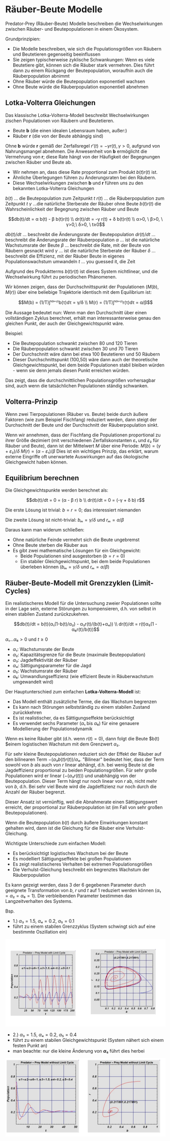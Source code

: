 # Räuber-Beute Modelle
Predator-Prey (Räuber-Beute) Modelle beschreiben die Wechselwirkungen zwischen Räuber- und Beutepopulationen in einem Ökosystem.

Grundprinzipien:

- Die Modelle beschreiben, wie sich die Populationsgrößen von Räubern und Beutetieren gegenseitig beeinflussen
- Sie zeigen typischerweise zyklische Schwankungen: Wenn es viele Beutetiere gibt, können sich die Räuber stark vermehren. Dies führt dann zu einem Rückgang der Beutepopulation, woraufhin auch die Räuberpopulation abnimmt
- Ohne Räuber würde die Beutepopulation exponentiell wachsen
- Ohne Beute würde die Räuberpopulation exponentiell abnehmen

## Lotka-Volterra Gleichungen
Das klassische Lotka-Volterra-Modell beschreibt Wechselwirkungen zischen Populationen von Räubern und Beutetieren.

- Beute **b** (die einen idealen Lebensraum haben, außer:)
- Räuber **r** (die von der Beute abhängig sind)

Ohne **b** würde **r** gemäß der Zerfallsregel $r'(t)=-γ r(t), γ>0$, aufgrund von Nahrungsmangel abnehmen. Die Anwesenheit von **b** ermöglicht die Vermehrung von **r**; diese Rate hängt von der Häufigkeit der Begegnungen zwischen Räuber und Beute ab.

- Wir nehmen an, dass diese Rate proportional zum Produkt $b(t)r(t)$ ist.
- Ähnliche Überlegungen führen zu Änderungsraten bei den Räubern.
- Diese Wechselwirkungen zwischen **b** und **r** führen uns zu den bekannten Lotka-Volterra Gleichungen

$b(t)$ ... die Beutepopulation zum Zeitpunkt $t$
$r(t)$ ... die Räuberpopulation zum Zeitpunkt $t$
$γ$ ...die natürliche Sterberate der Räuber ohne Beute
$b(t)r(t)$ die Wahrscheinlichkeit der Begegnung zwischen Räuber und Beute

```math
db(t)/dt = α b(t) - β b(t)r(t) \\
dr(t)/dt = -γ r(t) + δ b(t)r(t) \\
α>0, \ β>0, \ γ>0,\ δ>0, \ t≥0
```

$db(t)/dt$ ... beschreibt die Änderungsrate der Beutepopulation
$dr(t)/dt$ ... beschreibt die Änderungsrate der Räuberpopulation
$α$ ... ist die natürliche Wachstumsrate der Beute
$β$ ... beschreibt die Rate, mit der Beute von Räubern gesnackt wird
$γ$ ... ist die natürliche Sterberate der Räuber
$δ$ ... beschreibt die Effizienz, mit der Räuber Beute in eigenes Populationswachstum umwandeln
$t$ ... you guessed it, die Zeit

Aufgrund des Produktterms $b(t)r(t)$ ist dieses System nichtlinear, und die Wechselwirkung führt zu periodischen Phänomenen.

Wir können zeigen, dass der Durchschnittspunkt der Populationen $(M(b),M(r))$ über eine beliebige Trajektorie identisch mit dem Equilibrium ist:

```math
M(b) = (1/T)∫ᵗ⁽ᵗ⁺ᵀ⁾b(τ)dτ = γ/δ \\
M(r) = (1/T)∫ᵗ⁽ᵗ⁺ᵀ⁾r(τ)dτ = α/β
```

Die Aussage bedeutet nun: Wenn man den Durchschnitt über einen vollständigen Zyklus berechnet, erhält man interessanterweise genau den gleichen Punkt, der auch der Gleichgewichtspunkt wäre.

Beispiel:

- Die Beutepopulation schwankt zwischen 80 und 120 Tieren
- Die Räuberpopulation schwankt zwischen 30 und 70 Tieren
- Der Durchschnitt wäre dann bei etwa 100 Beutetieren und 50 Räubern
- Dieser Durchschnittspunkt (100,50) wäre dann auch der theoretische Gleichgewichtspunkt, bei dem beide Populationen stabil bleiben würden - wenn sie denn jemals diesen Punkt erreichen würden.

Das zeigt, dass die durchschnittlichen Populationsgrößen vorhersagbar sind, auch wenn die tatsächlichen Populationen ständig schwanken.


## Volterra-Prinzip
Wenn zwei Tierpopulationen (Räuber vs. Beute) beide durch äußere Faktoren (wie zum Beispiel Fischfang) reduziert werden, dann steigt der Durchschnitt der Beute und der Durchschnitt der Räuberpopulation sinkt.

Wenn wir annehmen, dass der Fischfang die Populationen proportional zu ihrer Größe dezimiert (mit verschiedenen Zerfallskonstanten $ε₁$ und $ε₂$ für Räuber und Beute), dann ist der Mittelwert $M$ über eine Periode:
$M(b) = (γ+ε₂)/δ$
$M(r) = (α-ε₁)/β$
Dies ist ein wichtiges Prinzip, das erklärt, warum externe Eingriffe oft unerwartete Auswirkungen auf das ökologische Gleichgewicht haben können.

## Equilibrium berechnen

Die Gleichgewichtspunkte werden berechnet als:

```math
db(t)/dt = 0 = (α - β r) b \\
dr(t)/dt = 0 = (-γ + δ b) r
```

Die erste Lösung ist trivial: $b = r = 0$; das interessiert niemanden

Die zweite Lösung ist nicht-trivial:
$bₘ = γ/δ$ und $rₘ = α/β$

Daraus kann man widerum schließen:
- Ohne natürliche Feinde vermehrt sich die Beute ungebremst
- Ohne Beute sterben die Räuber aus
- Es gibt zwei mathematische Lösungen für ein Gleichgewicht:
    - Beide Populationen sind ausgestorben $(b = r = 0)$
    - Ein stabiler Gleichgewichtspunkt, bei dem beide Populationen überleben können ($bₘ = γ/δ$ und $rₘ = α/β$)

## Räuber-Beute-Modell mit Grenzzyklen (Limit-Cycles)

Ein realistischeres Modell für die Untersuchung zweier Populationen sollte in der Lage sein, externe Störungen zu kompensieren, d.h. von selbst in einen stabilen Zustand zurückzukehren.

```math
db(t)/dt = b(t)(α₁(1-b(t)/α₂) - α₃r(t)/(b(t)+α₄)) \\
dr(t)/dt = r(t)α₅(1 - α₆r(t)/b(t))
```
$α₁ \dots α₆ > 0$ und $t≥0$

- $α₁$: Wachstumsrate der Beute
- $α₂$: Kapazitätsgrenze für die Beute (maximale Beutepopulation)
- $α₃$: Jagdeffektivität der Räuber
- $α₄$: Sättigungsparameter für die Jagd
- $α₅$: Wachstumsrate der Räuber
- $α₆$: Umwandlungseffizienz (wie effizient Beute in Räuberwachstum umgewandelt wird)

Der Hauptunterschied zum einfachen **Lotka-Volterra-Modell** ist:
- Das Modell enthält zusätzliche Terme, die das Wachstum begrenzen
- Es kann nach Störungen selbstständig zu einem stabilen Zustand zurückkehren
- Es ist realistischer, da es Sättigungseffekte berücksichtigt
- Es verwendet sechs Parameter ($α₁$ bis $α₆$) für eine genauere Modellierung der Populationsdynamik

Wenn es keine Räuber gibt (d.h. wenn $r(t) = 0$), dann folgt die Beute $b(t) $einem logistischen Wachstum mit dem Grenzwert $α₂$.

Für sehr kleine Beutepopulationen reduziert sich der Effekt der Räuber auf den bilinearen Term $-(α₃b(t)r(t))/α₄$. "Bilinear" bedeutet hier, dass der Term sowohl von $b$ als auch von $r$ linear abhängt, d.h. bei wenig Beute ist die Jagdeffizienz proportional zu beiden Populationsgrößen.
Für sehr große Populationen wird er linear $(-(α₃r(t)))$ und unabhängig von der Beutepopulation. Dieser Term hängt nur noch linear von $r$ ab, nicht mehr von $b$, d.h. Bei sehr viel Beute wird die Jagdeffizienz nur noch durch die Anzahl der Räuber begrenzt.

Dieser Ansatz ist vernünftig, weil die Abnahmerate einen Sättigungswert erreicht, der proportional zur Räuberpopulation ist (im Fall von sehr großen Beutepopulationen).

Wenn die Beutepopulation $b(t)$ durch äußere Einwirkungen konstant gehalten wird, dann ist die Gleichung für die Räuber eine Verhulst-Gleichung.

Wichtigste Unterschiede zum einfachen Modell:
- Es berücksichtigt logistisches Wachstum bei der Beute
- Es modelliert Sättigungseffekte bei großen Populationen
- Es zeigt realistischeres Verhalten bei extremen Populationsgrößen
- Die Verhulst-Gleichung beschreibt ein begrenztes Wachstum der Räuberpopulation

Es kann gezeigt werden, dass 3 der 6 gegebenen Parameter durch geeignete Transformation von $b$, $r$ und $t$ auf $1$ reduziert werden können ($α₁=α₂=α₆=1$). Die verbleibenden Parameter bestimmen das Langzeitverhalten des Systems.

Bsp.
- 1.) $α₃=1.5, \ α₄=0.2, \ α₅=0.1$
- führt zu einem stabilen Grenzzyklus
(System schwingt sich auf eine bestimmte Oszillation ein)

![Predator Prey mit Grenz-Zyklus](img/PredatorPreyMitLC.png)

- 2.) $α₃=1.5, \ α₄=0.2, \ α₅=0.4$
- führt zu einem stabilen Gleichgewichtspunkt
(System nähert sich einem festen Punkt an)
- man beachte: nur die kleine Änderung von **$α₅$** führt dies herbei

![Predator Prey ohne Grenz-Zyklus](img/PredatorPreyOhneLC.png)

